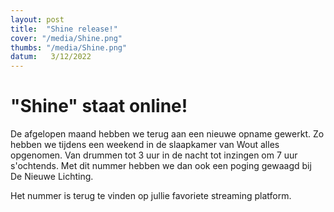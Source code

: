 ```yaml
---
layout: post
title:  "Shine release!"
cover: "/media/Shine.png"
thumbs: "/media/Shine.png"
datum:   3/12/2022
---
```


# "Shine" staat online! 

De afgelopen maand hebben we terug aan een nieuwe opname gewerkt. Zo hebben we tijdens een weekend in de slaapkamer van Wout alles opgenomen. Van drummen tot 3 uur in de nacht tot inzingen om 7 uur s'ochtends. Met dit nummer hebben we dan ook een poging gewaagd bij De Nieuwe Lichting.

Het nummer is terug te vinden op jullie favoriete streaming platform.

